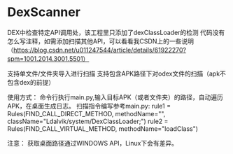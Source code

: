 # DexScanner
DEX中检查特定API调用处，该工程里只添加了dexClassLoader的检测
代码没有怎么写注释，如需添加扫描其他API，可以看看我CSDN上的一些说明（https://blog.csdn.net/u011247544/article/details/61922270?spm=1001.2014.3001.5501）

支持单文件/文件夹导入进行扫描
支持包含APK路径下对odex文件的扫描（apk不包含dex的前提）

使用方式：
命令行执行main.py,输入目标APK（或者文件夹）的路径，自动遍历APK，在桌面生成日志。
扫描指令编写参考main.py:
  rule1 = Rules(FIND_CALL_DIRECT_METHOD, methodName="<init>", className="Ldalvik/system/DexClassLoader;")
  rule2 = Rules(FIND_CALL_VIRTUAL_METHOD, methodName="loadClass")

注意：
获取桌面路径通过WINDOWS API，Linux下会有差异。
